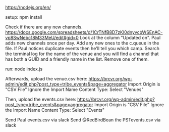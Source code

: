 https://nodejs.org/en/

setup:
npm install

Check if there are any new channels.
https://docs.google.com/spreadsheets/d/1CrTNfB8D7zKl0dnyvcbWSEnAC-vp8SwNebc18M33MeU/edit#gid=0
Look at the column "Updated on". Paul adds new channels once per day.
Add any new ones to the c.queue in the file.
If Paul notices duplicate events then he'll tell you which camp. Search the terminal log for the name of the venue and you will find a channel that has both a GUID and a friendly name in the list. Remove one of them.

run:
node index.js


Afterwards, upload the venue.csv here:
https://brcvr.org/wp-admin/edit.php?post_type=tribe_events&page=aggregator
Import Origin is "CSV File"
Ignore the Import Name
Content Type: Select "Venues"

Then, upload the events.csv here:
https://brcvr.org/wp-admin/edit.php?post_type=tribe_events&page=aggregator
Import Origin is "CSV File"
Ignore the Import Name
Content Type: Select "Events"

Send Paul events.csv via slack
Send @RedBirdBean the PSTevents.csv via slack

